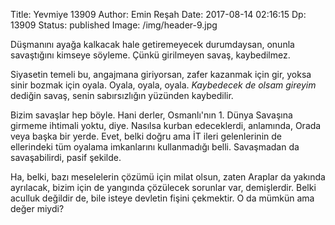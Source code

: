 Title: Yevmiye 13909
Author: Emin Reşah
Date:  2017-08-14 02:16:15
Dp: 13909
Status: published
Image: /img/header-9.jpg



Düşmanını ayağa kalkacak hale getiremeyecek durumdaysan, onunla savaştığını
kimseye söyleme. Çünkü girilmeyen savaş, kaybedilmez.

Siyasetin temeli bu, angajmana giriyorsan, zafer kazanmak için gir, yoksa sinir
bozmak için oyala. Oyala, oyala, oyala. *Kaybedecek de olsam gireyim* dediğin
savaş, senin sabırsızlığın yüzünden kaybedilir.

Bizim savaşlar hep böyle. Hani derler, Osmanlı'nın 1. Dünya Savaşına girmeme
ihtimali yoktu, diye. Nasılsa kurban edeceklerdi, anlamında, Orada veya başka
bir yerde. Evet, belki doğru ama İT ileri gelenlerinin de ellerindeki tüm
oyalama imkanlarını kullanmadığı belli. Savaşmadan da savaşabilirdi, pasif şekilde. 

Ha, belki, bazı meselelerin çözümü için milat olsun, zaten Araplar da yakında
ayrılacak, bizim için de yangında çözülecek sorunlar var, demişlerdir. Belki
aculluk değildir de, bile isteye devletin fişini çekmektir. O da mümkün ama
değer miydi?
